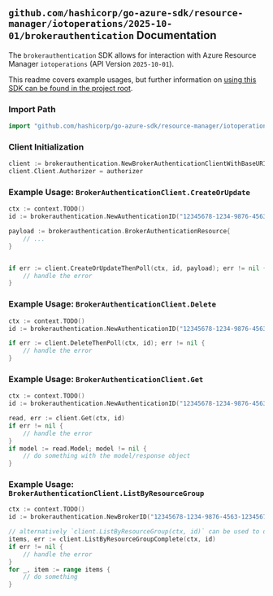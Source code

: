
## `github.com/hashicorp/go-azure-sdk/resource-manager/iotoperations/2025-10-01/brokerauthentication` Documentation

The `brokerauthentication` SDK allows for interaction with Azure Resource Manager `iotoperations` (API Version `2025-10-01`).

This readme covers example usages, but further information on [using this SDK can be found in the project root](https://github.com/hashicorp/go-azure-sdk/tree/main/docs).

### Import Path

```go
import "github.com/hashicorp/go-azure-sdk/resource-manager/iotoperations/2025-10-01/brokerauthentication"
```


### Client Initialization

```go
client := brokerauthentication.NewBrokerAuthenticationClientWithBaseURI("https://management.azure.com")
client.Client.Authorizer = authorizer
```


### Example Usage: `BrokerAuthenticationClient.CreateOrUpdate`

```go
ctx := context.TODO()
id := brokerauthentication.NewAuthenticationID("12345678-1234-9876-4563-123456789012", "example-resource-group", "instanceName", "brokerName", "authenticationName")

payload := brokerauthentication.BrokerAuthenticationResource{
	// ...
}


if err := client.CreateOrUpdateThenPoll(ctx, id, payload); err != nil {
	// handle the error
}
```


### Example Usage: `BrokerAuthenticationClient.Delete`

```go
ctx := context.TODO()
id := brokerauthentication.NewAuthenticationID("12345678-1234-9876-4563-123456789012", "example-resource-group", "instanceName", "brokerName", "authenticationName")

if err := client.DeleteThenPoll(ctx, id); err != nil {
	// handle the error
}
```


### Example Usage: `BrokerAuthenticationClient.Get`

```go
ctx := context.TODO()
id := brokerauthentication.NewAuthenticationID("12345678-1234-9876-4563-123456789012", "example-resource-group", "instanceName", "brokerName", "authenticationName")

read, err := client.Get(ctx, id)
if err != nil {
	// handle the error
}
if model := read.Model; model != nil {
	// do something with the model/response object
}
```


### Example Usage: `BrokerAuthenticationClient.ListByResourceGroup`

```go
ctx := context.TODO()
id := brokerauthentication.NewBrokerID("12345678-1234-9876-4563-123456789012", "example-resource-group", "instanceName", "brokerName")

// alternatively `client.ListByResourceGroup(ctx, id)` can be used to do batched pagination
items, err := client.ListByResourceGroupComplete(ctx, id)
if err != nil {
	// handle the error
}
for _, item := range items {
	// do something
}
```
